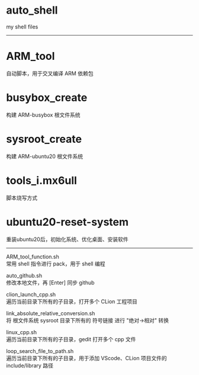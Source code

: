 # auto_shell
my shell files

-----------------------------------------

# ARM_tool
自动脚本，用于交叉编译 ARM 依赖包

# busybox_create
构建 ARM-busybox 根文件系统

# sysroot_create
构建 ARM-ubuntu20 根文件系统

# tools_i.mx6ull
脚本烧写方式

# ubuntu20-reset-system
重装ubuntu20后，初始化系统、优化桌面、安装软件

-----------------------------------------

ARM_tool_function.sh    
常用 shell 指令进行 pack，用于 shell 编程

auto_github.sh    
修改本地文件，再 [Enter] 同步 github

clion_launch_cpp.sh                         
遍历当前目录下所有的子目录，打开多个 CLion 工程项目

link_absolute_relative_conversion.sh    
将 根文件系统 sysroot 目录下所有的 符号链接 进行 "绝对->相对" 转换

linux_cpp.sh                                
遍历当前目录下所有的子目录，gedit 打开多个 cpp 文件

loop_search_file_to_path.sh   
遍历当前目录下所有的子目录，用于添加 VScode、CLion 项目文件的 include/library 路径  
